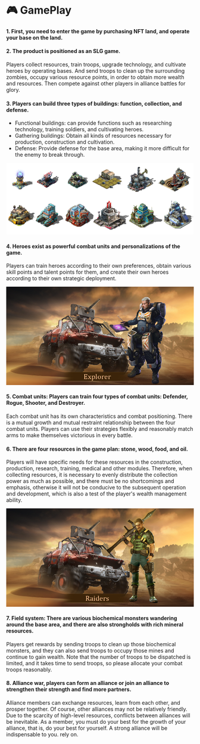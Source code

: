 # 🎮 GamePlay

#### 1. First, you need to enter the game by purchasing NFT land, and operate your base on the land.

#### 2. The product is positioned as an SLG game.

Players collect resources, train troops, upgrade technology, and cultivate heroes by operating bases. And send troops to clean up the surrounding zombies, occupy various resource points, in order to obtain more wealth and resources. Then compete against other players in alliance battles for glory.

#### 3. Players can build three types of buildings: function, collection, and defense.

* Functional buildings: can provide functions such as researching technology, training soldiers, and cultivating heroes.
* Gathering buildings: Obtain all kinds of resources necessary for production, construction and cultivation.
* Defense: Provide defense for the base area, making it more difficult for the enemy to break through.

![](IMG/041.png)

#### 4. Heroes exist as powerful combat units and personalizations of the game.

Players can train heroes according to their own preferences, obtain various skill points and talent points for them, and create their own heroes according to their own strategic deployment.

![](IMG/Hero3.jpg)

#### 5. Combat units: Players can train four types of combat units: Defender, Rogue, Shooter, and Destroyer.

Each combat unit has its own characteristics and combat positioning. There is a mutual growth and mutual restraint relationship between the four combat units. Players can use their strategies flexibly and reasonably match arms to make themselves victorious in every battle.

#### 6. There are four resources in the game plan: stone, wood, food, and oil.

Players will have specific needs for these resources in the construction, production, research, training, medical and other modules. Therefore, when collecting resources, it is necessary to evenly distribute the collection power as much as possible, and there must be no shortcomings and emphasis, otherwise it will not be conducive to the subsequent operation and development, which is also a test of the player's wealth management ability.

![](IMG/Hero4.jpg)

#### 7. Field system: There are various biochemical monsters wandering around the base area, and there are also strongholds with rich mineral resources.

Players get rewards by sending troops to clean up those biochemical monsters, and they can also send troops to occupy those mines and continue to gain wealth. Note that the number of troops to be dispatched is limited, and it takes time to send troops, so please allocate your combat troops reasonably.

#### 8. Alliance war, players can form an alliance or join an alliance to strengthen their strength and find more partners.

Alliance members can exchange resources, learn from each other, and prosper together. Of course, other alliances may not be relatively friendly. Due to the scarcity of high-level resources, conflicts between alliances will be inevitable. As a member, you must do your best for the growth of your alliance, that is, do your best for yourself. A strong alliance will be indispensable to you. rely on.
